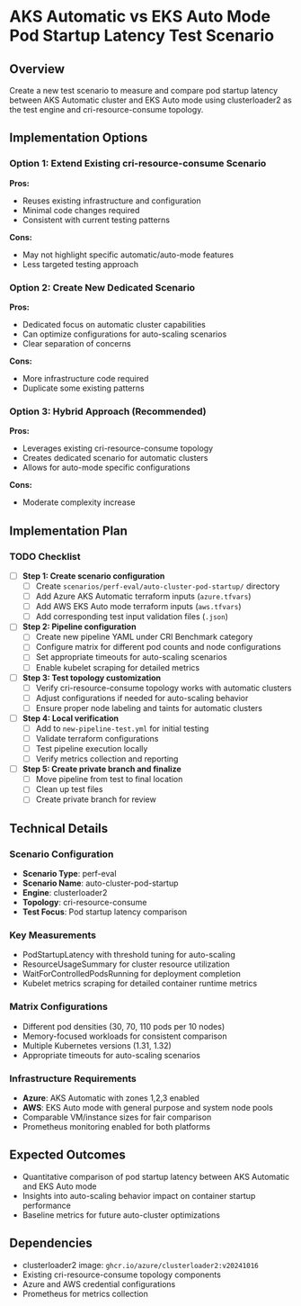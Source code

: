# AKS Automatic vs EKS Auto Mode Pod Startup Latency Test Scenario

## Overview
Create a new test scenario to measure and compare pod startup latency between AKS Automatic cluster and EKS Auto mode using clusterloader2 as the test engine and cri-resource-consume topology.

## Implementation Options

### Option 1: Extend Existing cri-resource-consume Scenario
**Pros:**
- Reuses existing infrastructure and configuration
- Minimal code changes required
- Consistent with current testing patterns

**Cons:**
- May not highlight specific automatic/auto-mode features
- Less targeted testing approach

### Option 2: Create New Dedicated Scenario
**Pros:**
- Dedicated focus on automatic cluster capabilities
- Can optimize configurations for auto-scaling scenarios
- Clear separation of concerns

**Cons:**
- More infrastructure code required
- Duplicate some existing patterns

### Option 3: Hybrid Approach (Recommended)
**Pros:**
- Leverages existing cri-resource-consume topology
- Creates dedicated scenario for automatic clusters
- Allows for auto-mode specific configurations

**Cons:**
- Moderate complexity increase

## Implementation Plan

### TODO Checklist

- [ ] **Step 1: Create scenario configuration**
  - [ ] Create `scenarios/perf-eval/auto-cluster-pod-startup/` directory
  - [ ] Add Azure AKS Automatic terraform inputs (`azure.tfvars`)
  - [ ] Add AWS EKS Auto mode terraform inputs (`aws.tfvars`)
  - [ ] Add corresponding test input validation files (`.json`)

- [ ] **Step 2: Pipeline configuration**
  - [ ] Create new pipeline YAML under CRI Benchmark category
  - [ ] Configure matrix for different pod counts and node configurations
  - [ ] Set appropriate timeouts for auto-scaling scenarios
  - [ ] Enable kubelet scraping for detailed metrics

- [ ] **Step 3: Test topology customization**
  - [ ] Verify cri-resource-consume topology works with automatic clusters
  - [ ] Adjust configurations if needed for auto-scaling behavior
  - [ ] Ensure proper node labeling and taints for automatic clusters

- [ ] **Step 4: Local verification**
  - [ ] Add to `new-pipeline-test.yml` for initial testing
  - [ ] Validate terraform configurations
  - [ ] Test pipeline execution locally
  - [ ] Verify metrics collection and reporting

- [ ] **Step 5: Create private branch and finalize**
  - [ ] Move pipeline from test to final location
  - [ ] Clean up test files
  - [ ] Create private branch for review

## Technical Details

### Scenario Configuration
- **Scenario Type**: perf-eval
- **Scenario Name**: auto-cluster-pod-startup
- **Engine**: clusterloader2 
- **Topology**: cri-resource-consume
- **Test Focus**: Pod startup latency comparison

### Key Measurements
- PodStartupLatency with threshold tuning for auto-scaling
- ResourceUsageSummary for cluster resource utilization
- WaitForControlledPodsRunning for deployment completion
- Kubelet metrics scraping for detailed container runtime metrics

### Matrix Configurations
- Different pod densities (30, 70, 110 pods per 10 nodes)
- Memory-focused workloads for consistent comparison
- Multiple Kubernetes versions (1.31, 1.32)
- Appropriate timeouts for auto-scaling scenarios

### Infrastructure Requirements
- **Azure**: AKS Automatic with zones 1,2,3 enabled
- **AWS**: EKS Auto mode with general purpose and system node pools
- Comparable VM/instance sizes for fair comparison
- Prometheus monitoring enabled for both platforms

## Expected Outcomes
- Quantitative comparison of pod startup latency between AKS Automatic and EKS Auto mode
- Insights into auto-scaling behavior impact on container startup performance
- Baseline metrics for future auto-cluster optimizations

## Dependencies
- clusterloader2 image: `ghcr.io/azure/clusterloader2:v20241016`
- Existing cri-resource-consume topology components
- Azure and AWS credential configurations
- Prometheus for metrics collection